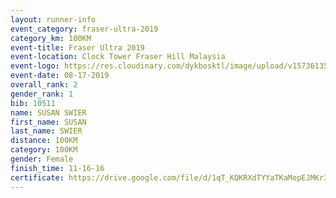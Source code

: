 ```yaml
---
layout: runner-info 
event_category: fraser-ultra-2019 
category_km: 100KM 
event-title: Fraser Ultra 2019 
event-location: Clock Tower Fraser Hill Malaysia 
event-logo: https://res.cloudinary.com/dykbosktl/image/upload/v1573613535/Logo/logo_mfst7w.jpg
event-date: 08-17-2019 
overall_rank: 2
gender_rank: 1
bib: 10511
name: SUSAN SWIER
first_name: SUSAN
last_name: SWIER
distance: 100KM
category: 100KM
gender: Female
finish_time: 11-16-16
certificate: https://drive.google.com/file/d/1qT_KQKRXdTYYaTKaMopEJMKr3asIW0MY/view?usp=sharing","CERTIFICATE")
---
```

